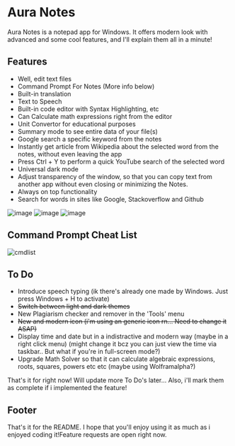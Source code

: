 
# Aura Notes

Aura Notes is a notepad app for Windows. It offers modern look with advanced and some cool features, and I'll explain them all in a minute!

## Features

- Well, edit text files
- Command Prompt For Notes (More info below)
- Built-in translation
- Text to Speech
- Built-in code editor with Syntax Highlighting, etc
- Can Calculate math expressions right from the editor
- Unit Convertor for educational purposes
- Summary mode to see entire data of your file(s)
- Google search a specific keyword from the notes
- Instantly get article from Wikipedia about the selected word from the notes, without even leaving the app
- Press Ctrl + Y to perform a quick YouTube search of the selected word
- Universal dark mode
- Adjust transparency of the window, so that you can copy text from another app without even closing or minimizing the Notes.
- Always on top functionality
- Search for words in sites like Google, Stackoverflow and Github


![image](https://user-images.githubusercontent.com/109947257/204121772-a33606fa-50a5-45f5-b5d3-09fcfcf63c96.png)
![image](https://user-images.githubusercontent.com/109947257/204121956-b1b93d8f-1b81-4381-9157-e29d968e1909.png)
![image](https://user-images.githubusercontent.com/109947257/204121993-b26a440d-f150-4556-a7a8-de5875229952.png)


## Command Prompt Cheat List

![cmdlist](https://user-images.githubusercontent.com/109947257/204121886-ff91392e-466d-40c3-adc6-139439c73e51.png)


## To Do 

- Introduce speech typing (ik there's already one made by Windows. Just press Windows + H to activate)
- ~~Switch between light and dark themes~~
- New Plagiarism checker and remover in the 'Tools' menu
- ~~New and modern icon (i'm using an generic icon rn... Need to change it ASAP)~~
- Display time and date but in a indistractive and modern way (maybe in a right click menu) (might change it bcz you can just view the time via taskbar.. But what if you're in full-screen mode?)
- Upgrade Math Solver so that it can calculate algebraic expressions, roots, squares, powers etc etc (maybe using Wolframalpha?)

That's it for right now! Will update more To Do's later... Also, i'll mark them as complete if i implemented the feature!

## Footer

That's it for the README. I hope that you'll enjoy using it as much as i enjoyed coding it!Feature requests are open right now.
